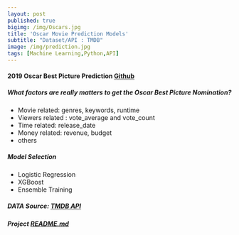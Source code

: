 ```yaml
---
layout: post
published: true
bigimg: /img/Oscars.jpg
title: 'Oscar Movie Prediction Models'
subtitle: "Dataset/API : TMDB"
image: /img/prediction.jpg
tags: [Machine Learning,Python,API]
---
```


#### 2019 Oscar Best Picture Prediction [Github]((https://github.com/Pyligent/2019_Oscar_Best_Picture_Prediction))

##### What factors are really matters to get the Oscar Best Picture Nomination?
 - Movie related: genres, keywords, runtime
 - Viewers related : vote_average and vote_count
 - Time related: release_date
 - Money related: revenue, budget
 - others
 
##### Model Selection
 - Logistic Regression
 - XGBoost
 - Ensemble Training


##### DATA Source: [TMDB API](http://www.omdbapi.com/)

##### Project [README.md](https://github.com/Pyligent/2019_Oscar_Best_Picture_Prediction/blob/master/README.md)
